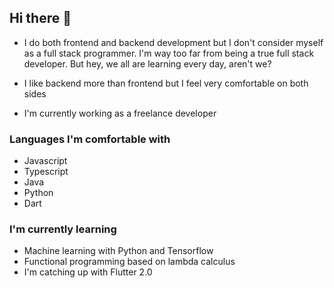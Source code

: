 ## Hi there 👋

- I do both frontend and backend development but I don't consider myself as a full stack programmer. I'm way too far from being a true full stack developer. But hey, we all are learning every day, aren't we?

- I like backend more than frontend but I feel very comfortable on both sides

- I'm currently working as a freelance developer


### Languages I'm comfortable with
- Javascript
- Typescript
- Java
- Python
- Dart

### I'm currently learning
- Machine learning with Python and Tensorflow
- Functional programming based on lambda calculus
- I'm catching up with Flutter 2.0
<!--
**Anidem1995/Anidem1995** is a ✨ _special_ ✨ repository because its `README.md` (this file) appears on your GitHub profile.

Here are some ideas to get you started:

- 🔭 I’m currently working on ...
- 🌱 I’m currently learning ...
- 👯 I’m looking to collaborate on ...
- 🤔 I’m looking for help with ...
- 💬 Ask me about ...
- 📫 How to reach me: ...
- 😄 Pronouns: ...
- ⚡ Fun fact: ...
-->
